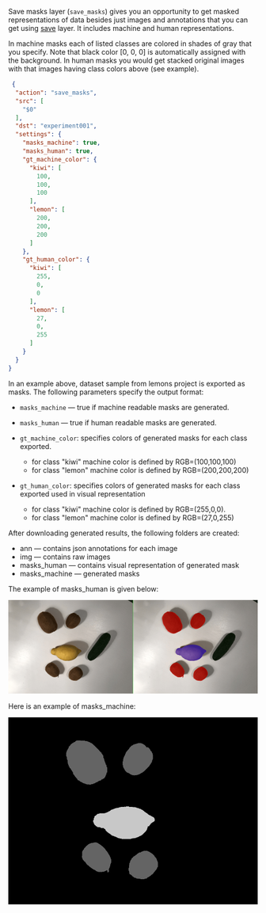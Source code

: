 Save masks layer (`save_masks`) gives you an opportunity to get masked representations of data besides just images and annotations that you can get using [save](/export/save) layer. It includes machine and human representations.

In machine masks each of listed classes are colored in shades of gray that you specify. Note that black color [0, 0, 0] is automatically assigned with the background. In human masks you would get stacked original images with that images having class colors above (see example).

```json
 {
  "action": "save_masks",
  "src": [
    "$0"
  ],
  "dst": "experiment001",
  "settings": {
    "masks_machine": true,
    "masks_human": true,
    "gt_machine_color": {
      "kiwi": [
        100,
        100,
        100
      ],
      "lemon": [
        200,
        200,
        200
      ]
    },
    "gt_human_color": {
      "kiwi": [
        255,
        0,
        0
      ],
      "lemon": [
        27,
        0,
        255
      ]
    }
  }
}
```

In an example above, dataset sample from lemons project is exported as masks. The following parameters specify the output format:

* `masks_machine` — true if machine readable masks are generated.

* `masks_human` — true if human readable masks are generated.

* `gt_machine_color`: specifies colors of generated masks for each class exported.

    * for class "kiwi" machine color is defined by RGB=(100,100,100)
    * for class "lemon" machine color is defined by RGB=(200,200,200)

* `gt_human_color`: specifies colors of generated masks for each class exported used in visual representation

    * for class "kiwi" machine color is defined by RGB=(255,0,0).
    * for class "lemon" machine color is defined by RGB=(27,0,255)

After downloading generated results, the following folders are created:

* ann — contains json annotations for each image
* img — contains raw images
* masks_human — contains visual representation of generated mask
* masks_machine — generated masks

The example of masks_human is given below:

<img src="../../assets/legacy/export/save_layers/gt_human_color_1.png"/>

Here is an example of masks_machine:

<img src="../../assets/legacy/export/save_layers/gt_machine_color_1.png"/>
